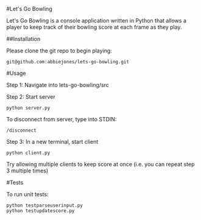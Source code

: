 #Let's Go Bowling

Let's Go Bowling is a console application written in Python that allows a player to keep track of their bowling score at each frame as they play.

##Installation

Please clone the git repo to begin playing:

```
git@github.com:abbiejones/lets-go-bowling.git
```

#Usage

Step 1: Navigate into lets-go-bowling/src

Step 2: Start server
```
python server.py
```

To disconnect from server, type into STDIN:
```
/disconnect
```

Step 3: In a new terminal, start client

```
python client.py
```

Try allowing multiple clients to keep score at once 
(i.e. you can repeat step 3 multiple times)

#Tests

To run unit tests:

```
python testparseuserinput.py
python testupdatescore.py

```


